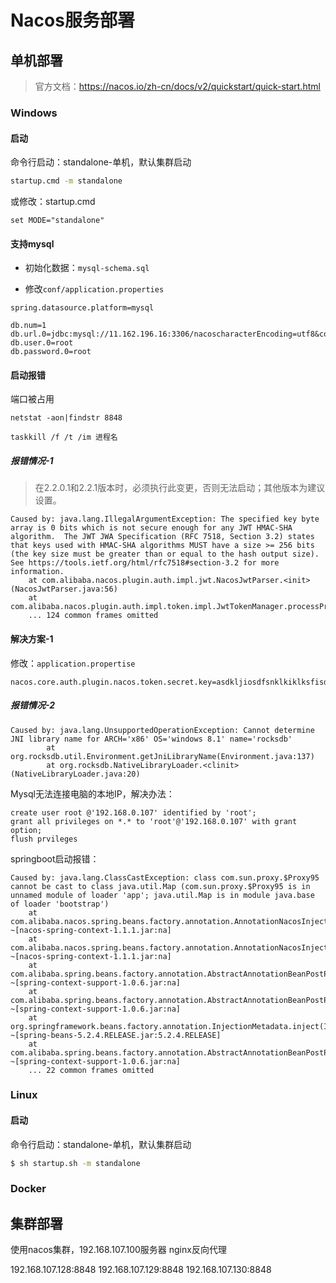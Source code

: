# Nacos服务部署

## 单机部署

> 官方文档：https://nacos.io/zh-cn/docs/v2/quickstart/quick-start.html

### Windows

#### 启动

命令行启动：standalone-单机，默认集群启动

```sh
startup.cmd -m standalone
```

或修改：startup.cmd

```shell
set MODE="standalone"
```

#### 支持mysql

- 初始化数据：`mysql-schema.sql`

- 修改`conf/application.properties`

```properties
spring.datasource.platform=mysql

db.num=1
db.url.0=jdbc:mysql://11.162.196.16:3306/nacoscharacterEncoding=utf8&connectTimeout=1000&socketTimeout=3000&autoReconnect=true
db.user.0=root
db.password.0=root
```



#### 启动报错

端口被占用

```undefined
netstat -aon|findstr 8848
```



```
taskkill /f /t /im 进程名
```





##### 报错情况-1

> 在2.2.0.1和2.2.1版本时，必须执行此变更，否则无法启动；其他版本为建议设置。

```shell
Caused by: java.lang.IllegalArgumentException: The specified key byte array is 0 bits which is not secure enough for any JWT HMAC-SHA algorithm.  The JWT JWA Specification (RFC 7518, Section 3.2) states that keys used with HMAC-SHA algorithms MUST have a size >= 256 bits (the key size must be greater than or equal to the hash output size).  See https://tools.ietf.org/html/rfc7518#section-3.2 for more information.
	at com.alibaba.nacos.plugin.auth.impl.jwt.NacosJwtParser.<init>(NacosJwtParser.java:56)
	at com.alibaba.nacos.plugin.auth.impl.token.impl.JwtTokenManager.processProperties(JwtTokenManager.java:71)
	... 124 common frames omitted
```

#### 解决方案-1

修改：`application.propertise`

```properties
nacos.core.auth.plugin.nacos.token.secret.key=asdkljiosdfsnklkiklksfisdrynvxndhifue
```



##### 报错情况-2

```
Caused by: java.lang.UnsupportedOperationException: Cannot determine JNI library name for ARCH='x86' OS='windows 8.1' name='rocksdb'
        at org.rocksdb.util.Environment.getJniLibraryName(Environment.java:137)
        at org.rocksdb.NativeLibraryLoader.<clinit>(NativeLibraryLoader.java:20)
```

Mysql无法连接电脑的本地IP，解决办法：

```mysql
create user root @'192.168.0.107' identified by 'root';
grant all privileges on *.* to 'root'@'192.168.0.107' with grant option;
flush prvileges
```



springboot启动报错：

```
Caused by: java.lang.ClassCastException: class com.sun.proxy.$Proxy95 cannot be cast to class java.util.Map (com.sun.proxy.$Proxy95 is in unnamed module of loader 'app'; java.util.Map is in module java.base of loader 'bootstrap')
	at com.alibaba.nacos.spring.beans.factory.annotation.AnnotationNacosInjectedBeanPostProcessor.getNacosProperties(AnnotationNacosInjectedBeanPostProcessor.java:145) ~[nacos-spring-context-1.1.1.jar:na]
	at com.alibaba.nacos.spring.beans.factory.annotation.AnnotationNacosInjectedBeanPostProcessor.buildInjectedObjectCacheKey(AnnotationNacosInjectedBeanPostProcessor.java:135) ~[nacos-spring-context-1.1.1.jar:na]
	at com.alibaba.spring.beans.factory.annotation.AbstractAnnotationBeanPostProcessor.getInjectedObject(AbstractAnnotationBeanPostProcessor.java:354) ~[spring-context-support-1.0.6.jar:na]
	at com.alibaba.spring.beans.factory.annotation.AbstractAnnotationBeanPostProcessor$AnnotatedFieldElement.inject(AbstractAnnotationBeanPostProcessor.java:539) ~[spring-context-support-1.0.6.jar:na]
	at org.springframework.beans.factory.annotation.InjectionMetadata.inject(InjectionMetadata.java:130) ~[spring-beans-5.2.4.RELEASE.jar:5.2.4.RELEASE]
	at com.alibaba.spring.beans.factory.annotation.AbstractAnnotationBeanPostProcessor.postProcessPropertyValues(AbstractAnnotationBeanPostProcessor.java:142) ~[spring-context-support-1.0.6.jar:na]
	... 22 common frames omitted
```



### Linux

#### 启动

命令行启动：standalone-单机，默认集群启动

```sh
$ sh startup.sh -m standalone
```



### Docker



## 集群部署


使用nacos集群，192.168.107.100服务器 nginx反向代理

192.168.107.128:8848
192.168.107.129:8848
192.168.107.130:8848